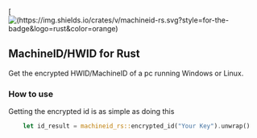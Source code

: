 [![(https://img.shields.io/crates/v/machineid-rs.svg?style=for-the-badge&logo=rust&color=orange)](https://crates.io/crates/machineid-rs)

## MachineID/HWID for Rust

Get the encrypted HWID/MachineID of a pc running Windows or Linux.

### How to use

Getting the encrypted id is as simple as doing this

```rust
    let id_result = machineid_rs::encrypted_id("Your Key").unwrap()
```
